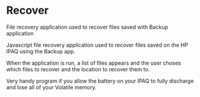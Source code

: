 Recover
=======

File recovery application used to recover files saved with Backup application

Javascript file recovery application used to recover files saved on the HP IPAQ using the Backup app. 

When the application is run, a list of files appears and the user choses which files to recover and 
the location to recover them to. 

Very handy program if you allow the battery on your IPAQ to fully discharge and lose all of your
Volatile memory. 

